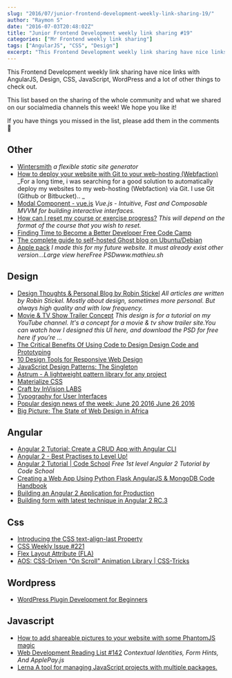 ```yaml
---
slug: "2016/07/junior-frontend-development-weekly-link-sharing-19/"
author: "Raymon S"
date: "2016-07-03T20:48:02Z"
title: "Junior Frontend Development weekly link sharing #19"
categories: ["Mr Frontend weekly link sharing"]
tags: ["AngularJS", "CSS", "Design"]
excerpt: "This Frontend Development weekly link sharing have nice links with AngularJS, Design, CSS, JavaScri..."
---
```


This Frontend Development weekly link sharing have nice links with AngularJS, Design, CSS, JavaScript, WordPress and a lot of other things to check out.

This list based on the sharing of the whole community and what we shared on our socialmedia channels this week! We hope you like it!

If you have things you missed in the list, please add them in the comments 🙂

## Other

* [Wintersmith](http://wintersmith.io "Wintersmith") _a flexible static site generator_
* [How to deploy your website with Git to your web-hosting (Webfaction)](http://www.raymonschouwenaar.nl/deploy-website-git-webhosting-webfaction-github-bitbucket/ "How to deploy your website with Git to your web-hosting (Webfaction)") _For a long time, i was searching for a good solution to automatically deploy my websites to my web-hosting (Webfaction) via Git. I use Git (Github or Bitbucket).. _
* [Modal Component - vue.js](http://vuejs.org/examples/modal.html "Modal Component - vue.js") _Vue.js - Intuitive, Fast and Composable MVVM for building interactive interfaces._
* [How can I reset my course or exercise progress?](https://discuss.codecademy.com/t/how-can-i-reset-my-course-or-exercise-progress/29812 "How can I reset my course or exercise progress?") _This will depend on the format of the course that you wish to reset._
* [Finding Time to Become a Better Developer Free Code Camp](http://buff.ly/2988jXN "Finding Time to Become a Better Developer Free Code Camp")
* [The complete guide to self-hosted Ghost blog on Ubuntu/Debian](http://buff.ly/29bKdbM "The complete guide to self-hosted Ghost blog on Ubuntu/Debian")
* [Apple pack](https://dribbble.com/shots/994811-Apple-pack "Apple pack") _I made this for my future website. It must already exist other version...Large view hereFree PSDwww.mathieu.sh_

## Design

* [Design Thoughts & Personal Blog by Robin Stickel](http://robinstickel.com/blog/ "Design Thoughts & Personal Blog by Robin Stickel") _All articles are written by Robin Stickel. Mostly about design, sometimes more personal. But always high quality and with low frequency._
* [Movie & TV Show Trailer Concept](https://dribbble.com/shots/2535150-Movie-TV-Show-Trailer-Concept "Movie & TV Show Trailer Concept") _This design is for a tutorial on my YouTube channel. It's a concept for a movie & tv show trailer site.You can watch how I designed this UI here, and download the PSD for free here if you're ..._
* [The Critical Benefits Of Using Code to Design Design Code and Prototyping](http://buff.ly/29nLvV3 "The Critical Benefits Of Using Code to Design Design Code and Prototyping")
* [10 Design Tools for Responsive Web Design](http://buff.ly/29f04Jt "10 Design Tools for Responsive Web Design")
* [JavaScript Design Patterns: The Singleton](http://buff.ly/29gBWXM "JavaScript Design Patterns: The Singleton")
* [Astrum - A lightweight pattern library for any project](http://buff.ly/2957uek "Astrum - A lightweight pattern library for any project")
* [Materialize CSS](http://buff.ly/294gmCc "Documentation - Materialize")
* [Craft by InVision LABS](http://buff.ly/29nDaN4 "Craft by InVision LABS")
* [Typography for User Interfaces](http://buff.ly/29nByTu "Typography for User Interfaces")
* [Popular design news of the week: June 20 2016 June 26 2016](http://buff.ly/28Wl8kD "Popular design news of the week: June 20 2016 June 26 2016")
* [Big Picture: The State of Web Design in Africa](http://buff.ly/29ccheM "Big Picture: The State of Web Design in Africa")

## Angular

* [Angular 2 Tutorial: Create a CRUD App with Angular CLI](http://buff.ly/29h8OOQ "Angular 2 Tutorial: Create a CRUD App with Angular CLI")
* [Angular 2 - Best Practises to Level Up!](http://buff.ly/29a3gF5 "Angular 2 - Best Practises to Level Up!")
* [Angular 2 Tutorial | Code School](http://buff.ly/29eHwdg "Angular 2 Tutorial | Code School") _Free 1st level Angular 2 Tutorial by Code School_
* [Creating a Web App Using Python Flask AngularJS & MongoDB Code Handbook](http://buff.ly/298cweR "Creating a Web App Using Python Flask AngularJS & MongoDB Code Handbook")
* [Building an Angular 2 Application for Production](http://buff.ly/298ci7w "Building an Angular 2 Application for Production")
* [Building form with latest technique in Angular 2 RC.3](http://buff.ly/28UqgWW "Building form with latest technique in Angular 2 RC.3")

## Css

* [Introducing the CSS text-align-last Property](http://buff.ly/29jiERQ "Introducing the CSS text-align-last Property")
* [CSS Weekly Issue #221](http://buff.ly/2931ZlP "Issue #221")
* [Flex Layout Attribute (FLA)](http://buff.ly/28VjTRZ "Flex Layout Attribute (FLA)")
* [AOS: CSS-Driven "On Scroll" Animation Library | CSS-Tricks](http://buff.ly/29640dU "AOS: CSS-Driven ")

## Wordpress

* [WordPress Plugin Development for Beginners](http://buff.ly/293ydcZ "WordPress Plugin Development for Beginners")

## Javascript

* [How to add shareable pictures to your website with some PhantomJS magic](http://buff.ly/28XiEkH "How to add shareable pictures to your website with some PhantomJS magic")
* [Web Development Reading List #142](http://buff.ly/28XcLtW "Web Development Reading List #142: Contextual Identities Form Hints And ApplePay.js Smashing Mag") _Contextual Identities, Form Hints, And ApplePay.js_
* [Lerna A tool for managing JavaScript projects with multiple packages.](http://buff.ly/22oxneM "Lerna A tool for managing JavaScript projects with multiple packages.")